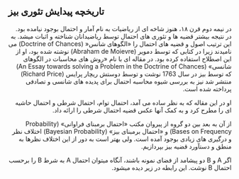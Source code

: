 ## تاریخچه پیدایش تئوری بیز
<div dir="rtl">
  در نیمه دوم قرن ۱۸، هنوز شاخه ای از ریاضیات به نام آمار و احتمال بوجود نیامده بود. در نتیجه بیشتر قضیه ها و تئوری های احتمال توسط ریاضیدانان شناخته و اثبات میشد. به این ترتیب اصول و قضیه های احتمال را «الگوهای شانس« (Doctrine of Chances) می نامیدند زیرا در کتابی که توسط دمویر (Abraham de Moievre) نوشته شده بود، او از این اصطلاح استفاده کرده بود. در مقاله ای با نام «روش های محاسبات در الگوهای شانسی» (An Essay towards solving a Problem in the Doctrine of Chances) که توسط بیز در سال 1763 نوشت و توسط دوستش ریچار پرایس (Richard Price) منتشر شد نیز به بررسی شیوه محاسبه احتمال برای پدیده های شانسی و تصادفی پرداخته شده است.

او در این مقاله که به نظر ساده می آمد، احتمال توام، احتمال شرطی و احتمال حاشیه ای را مطرح کرد و به کمک آنها عکس قضیه احتمال شرطی را ارائه داد.

از آن به بعد بین دو گروه از پیروان مکتب «احتمال برمبنای فراوانی» (Probability Bases on Frequency) و  «احتمال برمبنای بیز» (Bayesian Probability) اختلاف نظر و درگیری های زیادی بوجود آمده است. ولی بهتر است به دور از این اختلاف نظرها به منطق و دستآورد قضیه بیز بپردازیم.

اگر A و B دو پیشامد از فضای نمونه باشند، آنگاه میتوان احتمال A به شرط B را برحسب احتمال B نوشت. این رابطه در زیر دیده میشود.
  </div>
  
